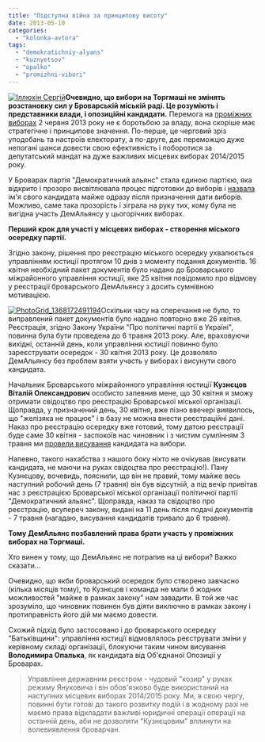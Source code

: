 ```yaml
---
title: "Підступна війна за принципову висоту"
date: 2013-05-10
categories: 
  - "kolonka-avtora"
tags: 
  - "demokratichniy-alyans"
  - "kuznyetsov"
  - "opalko"
  - "promizhni-vibori"
---
```


[![Іллюхін Сергій](https://mpz.brovary.org/wp-content/uploads/2013/05/405401_4430361438950_1646208696_n_2.jpg "Сергій Іллюхін: Підступна війна за принципову висоту")](https://mpz.brovary.org/wp-content/uploads/2013/05/405401_4430361438950_1646208696_n_2.jpg)**Очевидно, що вибори на Торгмаші не змінять розстановку сил у Броварській міській раді. Це розуміють і представники влади, і опозиційні кандидати.** Перемога на [проміжних виборах](https://mpz.brovary.org/zaminu-rizanenku-zhiteli-torgmashu-obiratimut-na-pochatku-lita/ "Заміну Різаненку жителі Торгмашу обиратимуть на початку літа") 2 червня 2013 року не є боротьбою за владу, вона скоріше має стратегічне і принципове значення. По-перше, це черговий зріз уподобань та настроїв електорату, а по-друге, дає переможцю дуже непогані шанси довести свою ефективність і поборотися за депутатський мандат на дуже важливих місцевих виборах 2014/2015 року.

У Броварах партія "Демократичний альянс" стала єдиною партією, яка відкрито і прозоро висвітлювала процес підготовки до виборів і [назвала](https://mpz.brovary.org/stav-vidomiy-pershiy-pretendent-na-krislo-u-miskiy-radi-vid-torgmashu/ "Став відомий перший претендент на “крісло” у міській раді від Торгмашу") ім'я свого кандидата майже одразу після призначення дати виборів. Можливо, саме така прозорість і зіграла на руку тих, кому була не вигідна участь ДемАльянсу у цьогорічних виборах.

**Перший крок для участі у місцевих виборах - створення міського осередку партії.**

Згідно закону, рішення про реєстрацію міського осередку ухвалюється управлінням юстиції протягом 10 днів з моменту подання документів. 16 квітня необхідний пакет документів було надано до Броварського міжрайонного управління юстиції, яке 25 квітня повідомило про відмову у реєстрації броварського ДемАльянсу з досить сумнівною мотивацією.

[![PhotoGrid_1368172491194](https://mpz.brovary.org/wp-content/uploads/2013/05/PhotoGrid_1368172491194.jpg)](https://mpz.brovary.org/wp-content/uploads/2013/05/PhotoGrid_1368172491194.jpg)Оскільки часу на сперечання не було, то виправлений пакет документів було надано повторно вже 26 квітня. Реєстрація, згідно Закону України "Про політичні партії в Україні", повинна була бути проведена до 6 травня 2013 року. Але, враховуючи вихідні, останній день, коли управління юстиції повинно було зареєструвати осередок - 30 квітня 2013 року. Це дозволяло ДемАльянсу без проблем взяти участь у виборах і висунути свого кандидата.

Начальник Броварського міжрайонного управління юстиції **Кузнєцов Віталій Олександрович** особисто запевнив мене, що 30 квітня я зможу отримати свідоцтво про реєстрацію Броварської міської організації. Щоправда, у призначений день, 30 квітня, вже пізно ввечері виявилось, що "желізяка не працює" і в базу не можна внести реєстраційні дані. Наказ про реєстрацію осередку вже готовий, тому датою реєстрації буде саме 30 квітня - заспокоїв нас чиновник і з чистим сумлінням 3 травня ми [провели висування](https://mpz.brovary.org/brovarski-aktivisti-viznachilis-iz-kandidatom-dlya-uchasti-u-viborah-na-torgmashi/ "Броварські активісти визначились із кандидатом для участі у виборах на Торгмаші") кандидата на вибори.

Напевно, такого нахабства з нашого боку ніхто не очікував (висувати кандидата, не маючи на руках свідоцтва про реєстрацію!). Пану Кузнєцову, вочевидь, пояснили, що він не правий, тому майже весь наступний робочий день (7 травня) він був відсутній, а під вечір привітав нас з реєстрацією Броварської міської організації політичної партії "Демократичний альянс". Щоправда, наказ та свідоцтво про реєстрацію, всупереч закону, видані на 11 день після подачі документів - 7 травня (нагадаю, висування кандидатів тривало до 6 травня).

**Тому ДемАльянс позбавлений права брати участь у проміжних виборах на Торгмаші.**

Хто винен у тому, що ДемАльянс не потрапив на ці вибори? Важко сказати...

Очевидно, що якби броварський осередок було створено завчасно (кілька місяців тому), то Кузнєцов і команда не мали б жодних можливостей "майже в рамках закону" нам завадити. В той же час зрозуміло, що чиновник повинен був діяти виключно в рамках закону і протиправність його дій ми маємо довести.

Схожий підхід було застосовано і до броварського осередку "Батьківщини": управління юстиції відмовлялось реєструвати зміни у керівному складі організації, блокуючи таким чином висування **Володимира Опалька**, як кандидата від Об'єднаної Опозиції у Броварах.

> Управління державним реєстром - чудовий "козир" у руках режиму Януковича і він обов'язково буде використаний на наступних місцевих виборах 2014/2015 року. Ми, в свою чергу, повинні бути готові до такого розвитку подій і в жодному разі не маємо права відкладати важливі юридичні операції операції на останній день, аби не дозволяти "Кузнєцовим" вплинути на волевиявлення броварчан.
